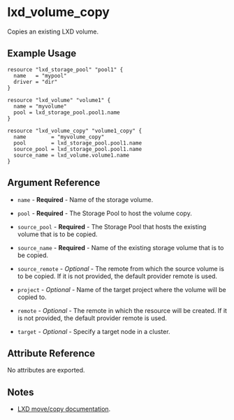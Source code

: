 # lxd_volume_copy

Copies an existing LXD volume.

## Example Usage

```hcl
resource "lxd_storage_pool" "pool1" {
  name   = "mypool"
  driver = "dir"
}

resource "lxd_volume" "volume1" {
  name = "myvolume"
  pool = lxd_storage_pool.pool1.name
}

resource "lxd_volume_copy" "volume1_copy" {
  name        = "myvolume_copy"
  pool        = lxd_storage_pool.pool1.name
  source_pool = lxd_storage_pool.pool1.name
  source_name = lxd_volume.volume1.name
}
```

## Argument Reference

* `name` - **Required** - Name of the storage volume.

* `pool` - **Required** - The Storage Pool to host the volume copy.

* `source_pool` - **Required** - The Storage Pool that hosts the existing volume that is to be copied.

* `source_name` - **Required** - Name of the existing storage volume that is to be copied.

* `source_remote` - *Optional* - The remote from which the source volume is to be copied. If
	it is not provided, the default provider remote is used.

* `project` - *Optional* - Name of the target project where the volume will be copied to.

* `remote` - *Optional* - The remote in which the resource will be created. If
	it is not provided, the default provider remote is used.

* `target` - *Optional* - Specify a target node in a cluster.

## Attribute Reference

No attributes are exported.

## Notes

* [LXD move/copy documentation](https://documentation.ubuntu.com/lxd/en/latest/howto/storage_move_volume/).
